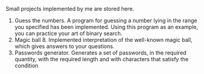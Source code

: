 Small projects implemented by me are stored here.
1. Guess the numbers. A program for guessing a number lying in the range you specified has been implemented. Using this program as an example, 
you can practice your art of binary search.
2. Magic ball 8. Implemented interpretation of the well-known magic ball, which gives answers to your questions.
3. Passwords generator. Generates a set of passwords, in the required quantity, with the required length and with characters that satisfy the condition

